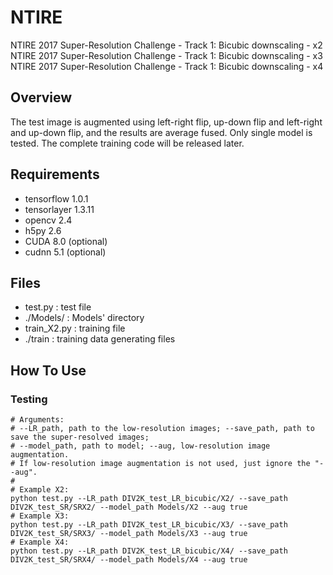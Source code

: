 # NTIRE
NTIRE 2017 Super-Resolution Challenge - Track 1: Bicubic downscaling - x2   
NTIRE 2017 Super-Resolution Challenge - Track 1: Bicubic downscaling - x3   
NTIRE 2017 Super-Resolution Challenge - Track 1: Bicubic downscaling - x4   

## Overview
The test image is augmented using left-right flip, up-down flip and left-right and up-down flip, and the results are average fused. 
Only single model is tested. The complete training code will be released later.

## Requirements
- tensorflow 1.0.1
- tensorlayer 1.3.11
- opencv 2.4
- h5py 2.6
- CUDA 8.0 (optional)
- cudnn 5.1 (optional)

## Files
- test.py : test file
- ./Models/ : Models' directory
- train_X2.py : training file
- ./train : training data generating files

## How To Use

### Testing
```shell
# Arguments:
# --LR_path, path to the low-resolution images; --save_path, path to save the super-resolved images;   
# --model_path, path to model; --aug, low-resolution image augmentation.
# If low-resolution image augmentation is not used, just ignore the "--aug".
# 
# Example X2:
python test.py --LR_path DIV2K_test_LR_bicubic/X2/ --save_path DIV2K_test_SR/SRX2/ --model_path Models/X2 --aug true
# Example X3:
python test.py --LR_path DIV2K_test_LR_bicubic/X3/ --save_path DIV2K_test_SR/SRX3/ --model_path Models/X3 --aug true
# Example X4:
python test.py --LR_path DIV2K_test_LR_bicubic/X4/ --save_path DIV2K_test_SR/SRX4/ --model_path Models/X4 --aug true
```
# 

